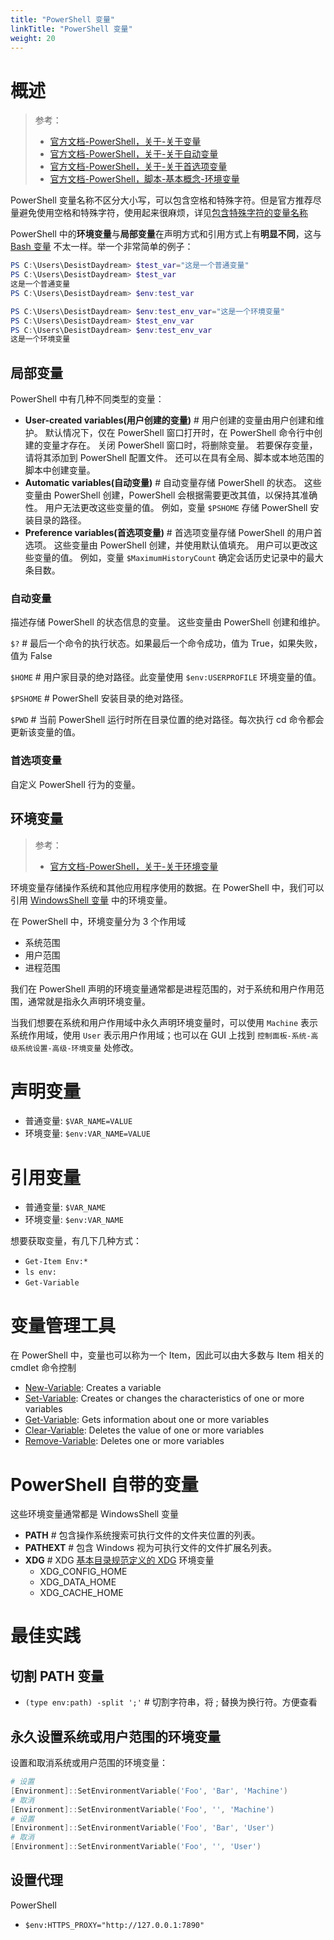 ```yaml
---
title: "PowerShell 变量"
linkTitle: "PowerShell 变量"
weight: 20
---
```


# 概述

> 参考：
> 
> - [官方文档-PowerShell，关于-关于变量](https://learn.microsoft.com/en-us/powershell/module/microsoft.powershell.core/about/about_variables)
> - [官方文档-PowerShell，关于-关于自动变量](https://learn.microsoft.com/zh-cn/powershell/module/microsoft.powershell.core/about/about_variables)
> - [官方文档-PowerShell，关于-关于首选项变量](https://learn.microsoft.com/zh-cn/powershell/module/microsoft.powershell.core/about/about_preference_variables)
> - [官方文档-PowerShell，脚本-基本概念-环境变量](https://learn.microsoft.com/en-us/powershell/scripting/lang-spec/chapter-03?view=powershell-7.3#312-environment-variables)

PowerShell 变量名称不区分大小写，可以包含空格和特殊字符。但是官方推荐尽量避免使用空格和特殊字符，使用起来很麻烦，详见[包含特殊字符的变量名称](https://learn.microsoft.com/zh-cn/powershell/module/microsoft.powershell.core/about/about_variables#variable-names-that-include-special-characters)

PowerShell 中的**环境变量**与**局部变量**在声明方式和引用方式上有**明显不同**，这与 [Bash 变量](/docs/1.操作系统/4.Terminal%20与%20Shell/Bash/Bash%20变量.md) 不太一样。举一个非常简单的例子：

```powershell
PS C:\Users\DesistDaydream> $test_var="这是一个普通变量"
PS C:\Users\DesistDaydream> $test_var
这是一个普通变量
PS C:\Users\DesistDaydream> $env:test_var

PS C:\Users\DesistDaydream> $env:test_env_var="这是一个环境变量"
PS C:\Users\DesistDaydream> $test_env_var
PS C:\Users\DesistDaydream> $env:test_env_var
这是一个环境变量
```

## 局部变量

PowerShell 中有几种不同类型的变量：

- **User-created variables(用户创建的变量)** # 用户创建的变量由用户创建和维护。 默认情况下，仅在 PowerShell 窗口打开时，在 PowerShell 命令行中创建的变量才存在。 关闭 PowerShell 窗口时，将删除变量。 若要保存变量，请将其添加到 PowerShell 配置文件。 还可以在具有全局、脚本或本地范围的脚本中创建变量。
- **Automatic variables(自动变量)** # 自动变量存储 PowerShell 的状态。 这些变量由 PowerShell 创建，PowerShell 会根据需要更改其值，以保持其准确性。 用户无法更改这些变量的值。 例如，变量 `$PSHOME` 存储 PowerShell 安装目录的路径。
- **Preference variables(首选项变量)** # 首选项变量存储 PowerShell 的用户首选项。 这些变量由 PowerShell 创建，并使用默认值填充。 用户可以更改这些变量的值。 例如，变量 `$MaximumHistoryCount` 确定会话历史记录中的最大条目数。

### 自动变量

描述存储 PowerShell 的状态信息的变量。 这些变量由 PowerShell 创建和维护。

`$?` # 最后一个命令的执行状态。如果最后一个命令成功，值为 True，如果失败，值为 False

`$HOME` # 用户家目录的绝对路径。此变量使用 `$env:USERPROFILE` 环境变量的值。

`$PSHOME` # PowerShell 安装目录的绝对路径。

`$PWD` # 当前 PowerShell 运行时所在目录位置的绝对路径。每次执行 cd 命令都会更新该变量的值。

### 首选项变量

自定义 PowerShell 行为的变量。

## 环境变量

> 参考：
> 
> - [官方文档-PowerShell，关于-关于环境变量](https://learn.microsoft.com/zh-cn/powershell/module/microsoft.powershell.core/about/about_environment_variables)

环境变量存储操作系统和其他应用程序使用的数据。在 PowerShell 中，我们可以引用 [WindowsShell 变量](docs/1.操作系统/4.Terminal%20与%20Shell/WindowsShell/WindowsShell%20变量.md) 中的环境变量。

在 PowerShell 中，环境变量分为 3 个作用域

- 系统范围
- 用户范围
- 进程范围

我们在 PowerShell 声明的环境变量通常都是进程范围的，对于系统和用户作用范围，通常就是指永久声明环境变量。

当我们想要在系统和用户作用域中永久声明环境变量时，可以使用 `Machine` 表示系统作用域，使用 `User` 表示用户作用域；也可以在 GUI 上找到 `控制面板-系统-高级系统设置-高级-环境变量` 处修改。

# 声明变量

- 普通变量: `$VAR_NAME=VALUE`
- 环境变量: `$env:VAR_NAME=VALUE`

# 引用变量

- 普通变量: `$VAR_NAME`
- 环境变量: `$env:VAR_NAME`

想要获取变量，有几下几种方式：

- `Get-Item Env:*`
- `ls env:`
- `Get-Variable`

# 变量管理工具

在 PowerShell 中，变量也可以称为一个 Item，因此可以由大多数与 Item 相关的 cmdlet 命令控制

-   [New-Variable](https://learn.microsoft.com/en-us/powershell/module/microsoft.powershell.utility/new-variable?view=powershell-7.3): Creates a variable
-   [Set-Variable](https://learn.microsoft.com/en-us/powershell/module/microsoft.powershell.utility/set-variable?view=powershell-7.3): Creates or changes the characteristics of one or more variables
-   [Get-Variable](https://learn.microsoft.com/en-us/powershell/module/microsoft.powershell.utility/get-variable?view=powershell-7.3): Gets information about one or more variables
-   [Clear-Variable](https://learn.microsoft.com/en-us/powershell/module/microsoft.powershell.utility/clear-variable?view=powershell-7.3): Deletes the value of one or more variables
-   [Remove-Variable](https://learn.microsoft.com/en-us/powershell/module/microsoft.powershell.utility/remove-variable?view=powershell-7.3): Deletes one or more variables

# PowerShell 自带的变量

这些环境变量通常都是 WindowsShell 变量

- **PATH** # 包含操作系统搜索可执行文件的文件夹位置的列表。
- **PATHEXT** # 包含 Windows 视为可执行文件的文件扩展名列表。
- **XDG** # XDG [基本目录规范定义的 XDG](https://specifications.freedesktop.org/basedir-spec/basedir-spec-latest.html) 环境变量
  - XDG_CONFIG_HOME
  - XDG_DATA_HOME
  - XDG_CACHE_HOME

# 最佳实践

## 切割 PATH 变量

- `(type env:path) -split ';'` # 切割字符串，将 ; 替换为换行符。方便查看

## 永久设置系统或用户范围的环境变量

设置和取消系统或用户范围的环境变量：

```powershell
# 设置
[Environment]::SetEnvironmentVariable('Foo', 'Bar', 'Machine')
# 取消
[Environment]::SetEnvironmentVariable('Foo', '', 'Machine')
# 设置
[Environment]::SetEnvironmentVariable('Foo', 'Bar', 'User')
# 取消
[Environment]::SetEnvironmentVariable('Foo', '', 'User')
```


## 设置代理

PowerShell

- `$env:HTTPS_PROXY="http://127.0.0.1:7890"`

